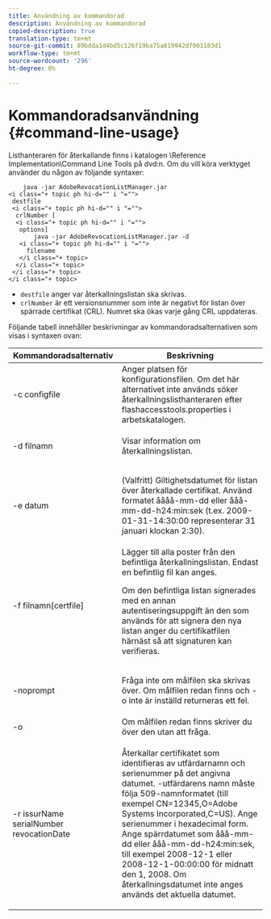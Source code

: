 ```yaml
---
title: Användning av kommandorad
description: Användning av kommandorad
copied-description: true
translation-type: tm+mt
source-git-commit: 89bdda1d4bd5c126f19ba75a819942df901183d1
workflow-type: tm+mt
source-wordcount: '296'
ht-degree: 0%

---
```



# Kommandoradsanvändning {#command-line-usage}

Listhanteraren för återkallande finns i katalogen \Reference Implementation\Command Line Tools på dvd:n. Om du vill köra verktyget använder du någon av följande syntaxer:

```
    java -jar AdobeRevocationListManager.jar 
<i class="+ topic ph hi-d="" i "="">
 destfile 
 <i class="+ topic ph hi-d="" i "="">
  crlNumber [
  <i class="+ topic ph hi-d="" i "="">
   options] 
       java -jar AdobeRevocationListManager.jar -d 
   <i class="+ topic ph hi-d="" i "="">
     filename
   </i class="+ topic>
  </i class="+ topic>
 </i class="+ topic>
</i class="+ topic>
```

* `destfile` anger var återkallningslistan ska skrivas.
* `crlNumber` är ett versionsnummer som inte är negativt för listan över spärrade certifikat (CRL). Numret ska ökas varje gång CRL uppdateras.

Följande tabell innehåller beskrivningar av kommandoradsalternativen som visas i syntaxen ovan:

<table frame="all" colsep="1" rowsep="1" class="+ topic/table adobe-d/table " id="table_a3y_wqy_n4"> 
 <thead class="- topic/thead "> 
  <tr rowsep="1" class="- topic/row "> 
   <th colname="1" class="- topic/entry entry"> Kommandoradsalternativ </th> 
   <th colname="2" class="- topic/entry entry"> Beskrivning </th> 
  </tr> 
 </thead>
 <tbody class="- topic/tbody "> 
  <tr rowsep="1" class="- topic/row "> 
   <td colname="1" class="- topic/entry "><span class="+ topic/ph pr-d/codeph codeph">-c configfile</span> </td> 
   <td colname="2" class="- topic/entry ">Anger platsen för konfigurationsfilen. Om det här alternativet inte används söker återkallningslisthanteraren efter <span class="filepath"> flashaccesstools.properties</span> i arbetskatalogen. </td> 
  </tr> 
  <tr rowsep="1" class="- topic/row "> 
   <td colname="1" class="- topic/entry "><span class="+ topic/ph pr-d/codeph codeph">-d filnamn</span> </td> 
   <td colname="2" class="- topic/entry "> <p class="- topic/p ">Visar information om återkallningslistan. </p> </td> 
  </tr> 
  <tr rowsep="1" class="- topic/row "> 
   <td colname="1" class="- topic/entry "><span class="+ topic/ph pr-d/codeph codeph">-e datum</span> </td> 
   <td colname="2" class="- topic/entry "> <p class="- topic/p ">(Valfritt) Giltighetsdatumet för listan över återkallade certifikat. Använd formatet <span class="+ topic/ph pr-d/codeph codeph">åååå-mm-dd</span> eller <span class="+ topic/ph pr-d/codeph codeph">ååå-mm-dd-h24:min:sek</span> (t.ex. 2009-01-31-14:30:00 representerar 31 januari klockan 2:30). </p> </td> 
  </tr> 
  <tr rowsep="1" class="- topic/row "> 
   <td colname="1" class="- topic/entry "><span class="codeph">-f filnamn[certfile]</span> </td> 
   <td colname="2" class="- topic/entry ">Lägger till alla poster från den befintliga återkallningslistan. Endast en befintlig fil kan anges. <p class="- topic/p ">Om den befintliga listan signerades med en annan autentiseringsuppgift än den som används för att signera den nya listan anger du certifikatfilen härnäst så att signaturen kan verifieras. </p> </td> 
  </tr> 
  <tr rowsep="1" class="- topic/row "> 
   <td colname="1" class="- topic/entry "><span class="codeph"> -noprompt</span> </td> 
   <td colname="2" class="- topic/entry "> <p class="- topic/p ">Fråga inte om målfilen ska skrivas över. Om målfilen redan finns och -o inte är inställd returneras ett fel. </p> </td> 
  </tr> 
  <tr rowsep="1" class="- topic/row "> 
   <td colname="1" class="- topic/entry "><span class="codeph"> -o</span> </td> 
   <td colname="2" class="- topic/entry "> Om målfilen redan finns skriver du över den utan att fråga. </td> 
  </tr> 
  <tr rowsep="0" class="- topic/row "> 
   <td colname="1" class="- topic/entry "><span class="codeph">-r issurName serialNumber revocationDate</span> </td> 
   <td colname="2" class="- topic/entry "> <p class="- topic/p ">Återkallar certifikatet som identifieras av <span class="codeph"> utfärdarnamn</span> och <span class="codeph"> serienummer</span> på det angivna datumet. <span class="codeph">-utfärdarens namn</span> måste följa 509-namnformatet (till exempel <span class="codeph"> CN=12345,O=Adobe Systems Incorporated,C=US</span>). Ange serienummer i hexadecimal form. Ange spärrdatumet som <span class="+ topic/ph pr-d/codeph codeph">ååå-mm-dd</span> eller <span class="+ topic/ph pr-d/codeph codeph">ååå-mm-dd-h24:min:sek</span>, till exempel 2008-12-1 eller 2008-12-1-00:00:00 för midnatt den 1, 2008. Om återkallningsdatumet inte anges används det aktuella datumet. </p> </td> 
  </tr> 
 </tbody> 
</table>


